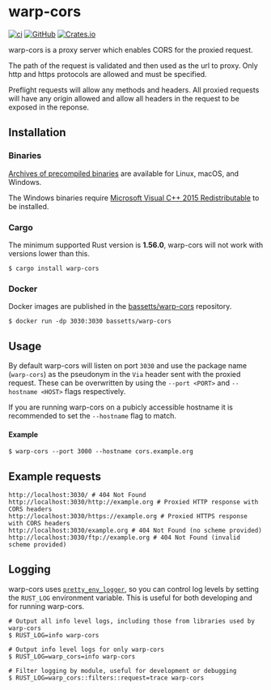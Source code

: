 # warp-cors

[![ci](https://github.com/Bassetts/warp-cors/workflows/ci/badge.svg)](https://github.com/Bassetts/warp-cors/actions?query=workflow%3Aci)
[![GitHub](https://img.shields.io/github/license/bassetts/warp-cors?color=blue)](./LICENSE)
[![Crates.io](https://img.shields.io/crates/v/warp-cors)](https://crates.io/crates/warp-cors)

warp-cors is a proxy server which enables CORS for the proxied request.

The path of the request is validated and then used as the url to proxy. Only
http and https protocols are allowed and must be specified.

Preflight requests will allow any methods and headers. All proxied requests will
have any origin allowed and allow all headers in the request to be exposed in the
reponse.

## Installation

### Binaries

[Archives of precompiled binaries](https://github.com/Bassetts/warp-cors/releases) 
are available for Linux, macOS, and Windows.

The Windows binaries require [Microsoft Visual C++ 2015 Redistributable](https://www.microsoft.com/en-us/download/details.aspx?id=53587)
to be installed.

### Cargo

The minimum supported Rust version is **1.56.0**, warp-cors will not work with
versions lower than this.

```shell
$ cargo install warp-cors
```

### Docker

Docker images are published in the 
[bassetts/warp-cors](https://hub.docker.com/repository/docker/bassetts/warp-cors) 
repository.

```shell
$ docker run -dp 3030:3030 bassetts/warp-cors
```

## Usage

By default warp-cors will listen on port `3030` and use the package name
(`warp-cors`) as the pseudonym in the `Via` header sent with the proxied
request. These can be overwritten by using the `--port <PORT>` and
`--hostname <HOST>` flags respectively.

If you are running warp-cors on a pubicly accessible hostname it is
recommended to set the `--hostname` flag to match.

#### Example
```shell
$ warp-cors --port 3000 --hostname cors.example.org
```

## Example requests

```shell
http://localhost:3030/ # 404 Not Found
http://localhost:3030/http://example.org # Proxied HTTP response with CORS headers
http://localhost:3030/https://example.org # Proxied HTTPS response with CORS headers
http://localhost:3030/example.org # 404 Not Found (no scheme provided)
http://localhost:3030/ftp://example.org # 404 Not Found (invalid scheme provided)
```

## Logging

warp-cors uses [`pretty_env_logger`], so you can control log levels by setting
the `RUST_LOG` environment variable. This is useful for both developing and
for running warp-cors.

```shell
# Output all info level logs, including those from libraries used by warp-cors
$ RUST_LOG=info warp-cors

# Output info level logs for only warp-cors
$ RUST_LOG=warp_cors=info warp-cors

# Filter logging by module, useful for development or debugging
$ RUST_LOG=warp_cors::filters::request=trace warp-cors
```

[`pretty_env_logger`]: https://docs.rs/pretty_env_logger/*/pretty_env_logger/
